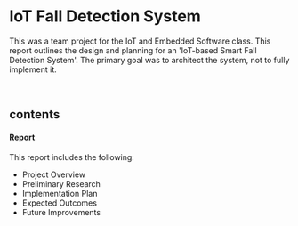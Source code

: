 # IoT Fall Detection System
This was a team project for the IoT and Embedded Software class. This report outlines the design and planning for an 'IoT-based Smart Fall Detection System'. The primary goal was to architect the system, not to fully implement it.

<br/>

## contents
#### Report
This report includes the following:
- Project Overview
- Preliminary Research
- Implementation Plan
- Expected Outcomes
- Future Improvements

